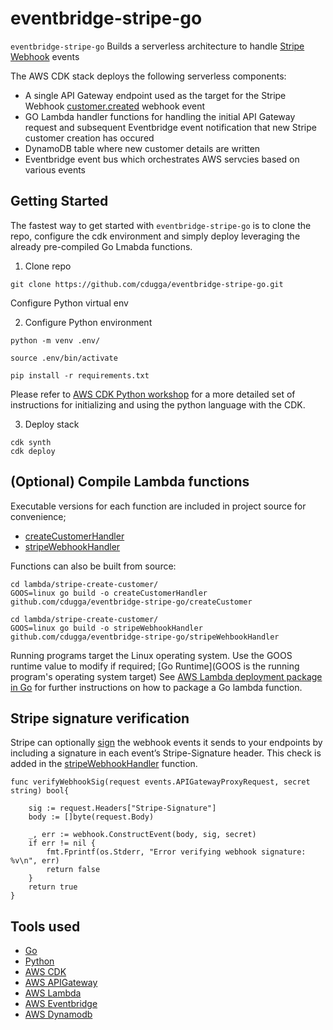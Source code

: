 
# eventbridge-stripe-go 

`eventbridge-stripe-go` Builds a serverless architecture to handle [Stripe Webhook](https://stripe.com/docs/api/webhook_endpoints) events 

The AWS CDK stack deploys the following serverless components:
* A single API Gateway endpoint used as the target for the Stripe Webhook [customer.created](https://stripe.com/docs/api/events/types#event_types-customer.created) webhook event
* GO Lambda handler functions for handling the initial API Gateway request and subsequent Eventbridge event notification that new Stripe customer creation has occured
* DynamoDB table where new customer details are written
* Eventbridge event bus which orchestrates AWS servcies based on various events

## Getting Started

The fastest way to get started with `eventbridge-stripe-go` is to clone the repo, configure the cdk environment and simply deploy leveraging the already pre-compiled Go Lmabda functions. 

1. Clone repo
```
git clone https://github.com/cdugga/eventbridge-stripe-go.git
```

Configure Python virtual env

2. Configure Python environment
```
python -m venv .env/

source .env/bin/activate

pip install -r requirements.txt
```
Please refer to [AWS CDK Python workshop](https://cdkworkshop.com/30-python/20-create-project/200-virtualenv.html) for a more detailed set of instructions for initializing and using the python language with the CDK.  

3. Deploy stack

```
cdk synth
cdk deploy
```

## (Optional) Compile Lambda functions

Executable versions for each function are included in project source for convenience;
* [createCustomerHandler](https://github.com/cdugga/eventbridge-stripe-go/tree/master/lambda/stripe-create-customer)
* [stripeWebhookHandler](https://github.com/cdugga/eventbridge-stripe-go/tree/master/lambda/stripe-webhook-handler)

Functions can also be built from source:

```
cd lambda/stripe-create-customer/
GOOS=linux go build -o createCustomerHandler github.com/cdugga/eventbridge-stripe-go/createCustomer

cd lambda/stripe-create-customer/
GOOS=linux go build -o stripeWebhookHandler github.com/cdugga/eventbridge-stripe-go/stripeWehbookHandler
```
Running programs target the Linux operating system. Use the GOOS runtime value to modify if required; [Go Runtime](GOOS is the running program's operating system target)
See [AWS Lambda deployment package in Go](https://docs.aws.amazon.com/lambda/latest/dg/golang-package.html) for further instructions on how to package a Go lambda function. 

## Stripe signature verification
Stripe can optionally [sign](https://stripe.com/docs/webhooks/signatures) the webhook events it sends to your endpoints by including a signature in each event’s Stripe-Signature header. This check is added in the [stripeWebhookHandler](https://github.com/cdugga/eventbridge-stripe-go/tree/master/lambda/stripe-webhook-handler) function. 

```
func verifyWebhookSig(request events.APIGatewayProxyRequest, secret string) bool{

	sig := request.Headers["Stripe-Signature"]
	body := []byte(request.Body)

	_, err := webhook.ConstructEvent(body, sig,	secret)
	if err != nil {
		fmt.Fprintf(os.Stderr, "Error verifying webhook signature: %v\n", err)
		return false
	}
	return true
}
```

## Tools used
* [Go](https://golang.org/)
* [Python](https://www.python.org/)
* [AWS CDK](https://github.com/aws/aws-cdk)
* [AWS APIGateway](https://aws.amazon.com/api-gateway/)
* [AWS Lambda](https://aws.amazon.com/lambda/)
* [AWS Eventbridge](https://aws.amazon.com/eventbridge/)
* [AWS Dynamodb](https://aws.amazon.com/dynamodb/)
